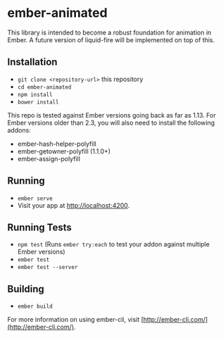 # ember-animated

This library is intended to become a robust foundation for animation in Ember. A future version of liquid-fire will be implemented on top of this.

## Installation

* `git clone <repository-url>` this repository
* `cd ember-animated`
* `npm install`
* `bower install`

This repo is tested against Ember versions going back as far as 1.13. For Ember versions older than 2.3, you will also need to install the following addons:

 - ember-hash-helper-polyfill
 - ember-getowner-polyfill (1.1.0+)
 - ember-assign-polyfill

## Running

* `ember serve`
* Visit your app at [http://localhost:4200](http://localhost:4200).

## Running Tests

* `npm test` (Runs `ember try:each` to test your addon against multiple Ember versions)
* `ember test`
* `ember test --server`

## Building

* `ember build`

For more information on using ember-cli, visit [http://ember-cli.com/](http://ember-cli.com/).
